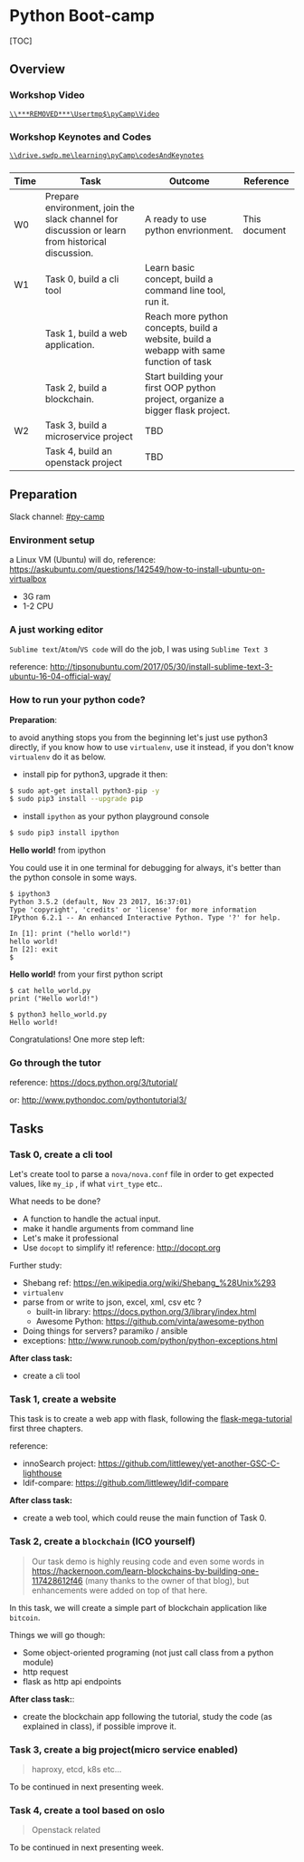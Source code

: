 # Python Boot-camp 

[TOC]

## Overview

### Workshop Video 

 [`\\***REMOVED***\Usertmp$\pyCamp\Video`](\\***REMOVED***\Usertmp$\pyCamp\Video)

### Workshop Keynotes and Codes

[`\\drive.swdp.me\learning\pyCamp\codesAndKeynotes`](\\drive.swdp.me\learning\pyCamp\codesAndKeynotes)

### 

| Time | Task                                     | Outcome                                  | Reference     |
| :--- | ---------------------------------------- | ---------------------------------------- | ------------- |
| W0   | Prepare environment, join the slack channel for discussion or learn from historical discussion. | A ready to use python envrionment.       | This document |
| W1   | Task 0, build a cli tool                 | Learn basic concept, build a command line tool, run it. |               |
|      | Task 1, build a web application.         | Reach more python concepts, build a website, build a webapp with same function of task |               |
|      | Task 2, build a blockchain.              | Start building your first OOP python project, organize a bigger flask project. |               |
| W2   | Task 3, build a microservice project     | TBD                                      |               |
|      | Task 4, build an openstack project       | TBD                                      |               |



## Preparation

Slack channel: [#py-camp](https://project-inno.slack.com/messages/C8Z6GEF16) 

### Environment setup

a Linux VM (Ubuntu) will do, reference: https://askubuntu.com/questions/142549/how-to-install-ubuntu-on-virtualbox

- 3G ram
- 1-2 CPU

### A just working editor

`Sublime text`/`Atom`/`VS code` will do the job, I was using `Sublime Text 3`

reference: http://tipsonubuntu.com/2017/05/30/install-sublime-text-3-ubuntu-16-04-official-way/

### How to run your python code?

**Preparation**:

to avoid anything stops you from the beginning let's just use python3 directly, if you know how to use `virtualenv`, use it instead, if you don't know `virtualenv` do it as below.

- install pip for python3, upgrade it then:

```bash
$ sudo apt-get install python3-pip -y
$ sudo pip3 install --upgrade pip
```

- install `ipython` as your python playground console

```bash
$ sudo pip3 install ipython
```

**Hello world!** from ipython

You could use it in one terminal for debugging for always, it's better than the python console in some ways.

```shell
$ ipython3
Python 3.5.2 (default, Nov 23 2017, 16:37:01) 
Type 'copyright', 'credits' or 'license' for more information
IPython 6.2.1 -- An enhanced Interactive Python. Type '?' for help.

In [1]: print ("hello world!")
hello world!
In [2]: exit
$ 
```

**Hello world!** from your first python script

```shell
$ cat hello_world.py 
print ("Hello world!")

$ python3 hello_world.py 
Hello world!
```

Congratulations! One more step left:

### Go through the tutor

reference: https://docs.python.org/3/tutorial/

or: http://www.pythondoc.com/pythontutorial3/





## Tasks

### Task 0, create a cli tool

Let's create tool to parse a `nova/nova.conf` file in order to get expected values, like `my_ip` , if  what `virt_type`  etc..

What needs to be done?

- A function to handle the actual input.
- make it handle arguments from command line
- Let's make it professional
- Use `docopt` to simplify it! reference: http://docopt.org

Further study:

- Shebang ref: https://en.wikipedia.org/wiki/Shebang_%28Unix%293
- `virtualenv`
- parse from or write to json, excel, xml, csv etc ?
  - built-in library: https://docs.python.org/3/library/index.html
  - Awesome Python: https://github.com/vinta/awesome-python 
- Doing things for servers? paramiko / ansible 
- exceptions: http://www.runoob.com/python/python-exceptions.html 

**After class task:**

- create a cli tool

### Task 1, create a website

This task is to create a web app with flask, following the [flask-mega-tutorial](https://blog.miguelgrinberg.com/post/the-flask-mega-tutorial-part-i-hello-world-legacy) first three chapters.

reference: 

- innoSearch project: https://github.com/littlewey/yet-another-GSC-C-lighthouse 
- ldif-compare: https://github.com/littlewey/ldif-compare 

**After class task:**

- create a web tool, which could reuse the main function of Task 0.

### Task 2, create a `blockchain` (ICO yourself)

> Our task demo is highly reusing code and even some words in https://hackernoon.com/learn-blockchains-by-building-one-117428612f46 (many thanks to the owner of that blog), but enhancements were added on top of that here.

In this task, we will create a simple part of blockchain application like `bitcoin`. 

Things we will go though:

- Some object-oriented programing (not just call class from a python module)
- http request
- flask as http api endpoints

**After class task:**:

- create the blockchain app following the tutorial, study the code (as explained in class), if possible improve it.

### Task 3, create a big project(micro service enabled)

> haproxy, etcd, k8s etc...

To be continued in next presenting week.

### Task 4, create a tool based on oslo

> Openstack related

To be continued in next presenting week.